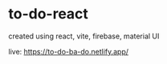 # to-do-react

created using react, vite, firebase, material UI

live: https://to-do-ba-do.netlify.app/
